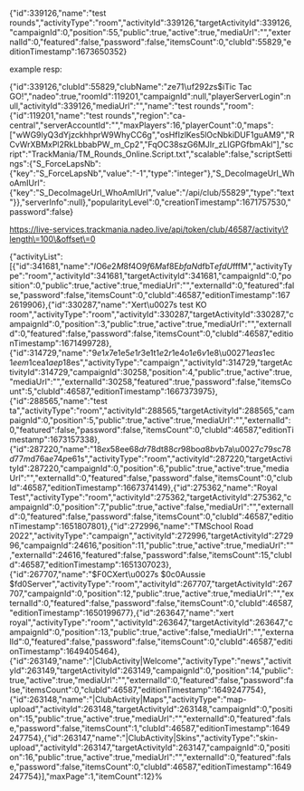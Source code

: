{"id":339126,"name":"test rounds","activityType":"room","activityId":339126,"targetActivityId":339126,"campaignId":0,"position":55,"public":true,"active":true,"mediaUrl":"","externalId":0,"featured":false,"password":false,"itemsCount":0,"clubId":55829,"editionTimestamp":1673650352}



example resp:

{"id":339126,"clubId":55829,"clubName":"$z$e71\uf292$z$s$iTic Tac GO!","nadeo":true,"roomId":119201,"campaignId":null,"playerServerLogin":null,"activityId":339126,"mediaUrl":"","name":"test rounds","room":{"id":119201,"name":"test rounds","region":"ca-central","serverAccountId":"","maxPlayers":16,"playerCount":0,"maps":["wWG9lyQ3dYjzckhhprW9WhyCC6g","osHfIzlKes5lOcNbkiDUF1guAM9","RCvWrXBMxPl2RkLbbabPW_m_Cp2","FqOC38szG6MJIr_zLIGPGfbmAkl"],"script":"TrackMania\/TM_Rounds_Online.Script.txt","scalable":false,"scriptSettings":{"S_ForceLapsNb":{"key":"S_ForceLapsNb","value":"-1","type":"integer"},"S_DecoImageUrl_WhoAmIUrl":{"key":"S_DecoImageUrl_WhoAmIUrl","value":"\/api\/club\/55829","type":"text"}},"serverInfo":null},"popularityLevel":0,"creationTimestamp":1671757530,"password":false}



https://live-services.trackmania.nadeo.live/api/token/club/46587/activity\?length\=100\&offset\=0


{"activityList":[{"id":341681,"name":"$I$O$6e2M$8f4O$9f6M$af8E$bfaN$dfbT$efdU$fffM","activityType":"room","activityId":341681,"targetActivityId":341681,"campaignId":0,"position":0,"public":true,"active":true,"mediaUrl":"","externalId":0,"featured":false,"password":false,"itemsCount":0,"clubId":46587,"editionTimestamp":1672619906},{"id":330287,"name":"Xert\u0027s test KO room","activityType":"room","activityId":330287,"targetActivityId":330287,"campaignId":0,"position":3,"public":true,"active":true,"mediaUrl":"","externalId":0,"featured":false,"password":false,"itemsCount":0,"clubId":46587,"editionTimestamp":1671499728},{"id":314729,"name":"$9e1x$7e1e$5e1r$3e1t$1e2r$1e4o$1e6v$1e8\u0027$1eas$1ec $1eem$1cea$1aep$18es","activityType":"campaign","activityId":314729,"targetActivityId":314729,"campaignId":30258,"position":4,"public":true,"active":true,"mediaUrl":"","externalId":30258,"featured":true,"password":false,"itemsCount":5,"clubId":46587,"editionTimestamp":1667373975},{"id":288565,"name":"test ta","activityType":"room","activityId":288565,"targetActivityId":288565,"campaignId":0,"position":5,"public":true,"active":true,"mediaUrl":"","externalId":0,"featured":false,"password":false,"itemsCount":0,"clubId":46587,"editionTimestamp":1673157338},{"id":287220,"name":"$18ex$58ee$68dr$78dt$88cr$98bo$a8bv$b7a\u0027$c79s$c78 $d77m$d76a$e74p$e61s","activityType":"room","activityId":287220,"targetActivityId":287220,"campaignId":0,"position":6,"public":true,"active":true,"mediaUrl":"","externalId":0,"featured":false,"password":false,"itemsCount":0,"clubId":46587,"editionTimestamp":1667374149},{"id":275362,"name":"Royal Test","activityType":"room","activityId":275362,"targetActivityId":275362,"campaignId":0,"position":7,"public":true,"active":false,"mediaUrl":"","externalId":0,"featured":false,"password":false,"itemsCount":0,"clubId":46587,"editionTimestamp":1651807801},{"id":272996,"name":"TMSchool Road 2022","activityType":"campaign","activityId":272996,"targetActivityId":272996,"campaignId":24616,"position":11,"public":true,"active":true,"mediaUrl":"","externalId":24616,"featured":false,"password":false,"itemsCount":15,"clubId":46587,"editionTimestamp":1651307023},{"id":267707,"name":"$F0CXert\u0027s $0c0Aussie $fd0Server","activityType":"room","activityId":267707,"targetActivityId":267707,"campaignId":0,"position":12,"public":true,"active":true,"mediaUrl":"","externalId":0,"featured":false,"password":false,"itemsCount":0,"clubId":46587,"editionTimestamp":1650199677},{"id":263647,"name":"xert royal","activityType":"room","activityId":263647,"targetActivityId":263647,"campaignId":0,"position":13,"public":true,"active":false,"mediaUrl":"","externalId":0,"featured":false,"password":false,"itemsCount":0,"clubId":46587,"editionTimestamp":1649405464},{"id":263149,"name":"|ClubActivity|Welcome","activityType":"news","activityId":263149,"targetActivityId":263149,"campaignId":0,"position":14,"public":true,"active":true,"mediaUrl":"","externalId":0,"featured":false,"password":false,"itemsCount":0,"clubId":46587,"editionTimestamp":1649247754},{"id":263148,"name":"|ClubActivity|Maps","activityType":"map-upload","activityId":263148,"targetActivityId":263148,"campaignId":0,"position":15,"public":true,"active":true,"mediaUrl":"","externalId":0,"featured":false,"password":false,"itemsCount":1,"clubId":46587,"editionTimestamp":1649247754},{"id":263147,"name":"|ClubActivity|Skins","activityType":"skin-upload","activityId":263147,"targetActivityId":263147,"campaignId":0,"position":16,"public":true,"active":true,"mediaUrl":"","externalId":0,"featured":false,"password":false,"itemsCount":0,"clubId":46587,"editionTimestamp":1649247754}],"maxPage":1,"itemCount":12}%
